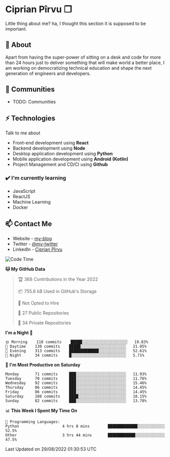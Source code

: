# Ciprian Pîrvu ❐

Little thing about me? ha, I thought this section it is supposed to be important.

## 🧐 About

Apart from having the super-power of sitting on a desk and code for more than 24 hours just to deliver something that will make world a better place, I am working on democratizing technical education and shape the next generation of engineers and developers.

## 👯 Communities

-   TODO: Communities

## ⚡ Technologies

Talk to me about

-   Front-end development using **React**
-   Backend development using **Node**
-   Desktop application development using **Python**
-   Mobile application development using **Android (Kotlin)**
-   Project Management and CD/CI using **Github**

### ✔️ I'm currently learning

-   JavaScript
-   ReactJS
-   Machine Learning
-   Docker

## 📫 Contact Me

-   Website - [my-blog]()
-   Twitter - [@my-twitter]()
-   LinkedIn - [Ciprian Pîrvu](https://www.linkedin.com/in/p%C3%AErvu-ciprian-cristian-4415991b1/)

<!--START_SECTION:waka-->
![Code Time](http://img.shields.io/badge/Code%20Time-1%2C298%20hrs%206%20mins-blue)

**🐱 My GitHub Data** 

> 🏆 368 Contributions in the Year 2022
 > 
> 📦 755.6 kB Used in GitHub's Storage 
 > 
> 🚫 Not Opted to Hire
 > 
> 📜 27 Public Repositories 
 > 
> 🔑 34 Private Repositories  
 > 
**I'm a Night 🦉** 

```text
🌞 Morning    118 commits    █████░░░░░░░░░░░░░░░░░░░░   19.83% 
🌆 Daytime    130 commits    █████░░░░░░░░░░░░░░░░░░░░   21.85% 
🌃 Evening    313 commits    █████████████░░░░░░░░░░░░   52.61% 
🌙 Night      34 commits     █░░░░░░░░░░░░░░░░░░░░░░░░   5.71%

```
📅 **I'm Most Productive on Saturday** 

```text
Monday       71 commits     ███░░░░░░░░░░░░░░░░░░░░░░   11.93% 
Tuesday      70 commits     ███░░░░░░░░░░░░░░░░░░░░░░   11.76% 
Wednesday    92 commits     ███░░░░░░░░░░░░░░░░░░░░░░   15.46% 
Thursday     86 commits     ███░░░░░░░░░░░░░░░░░░░░░░   14.45% 
Friday       86 commits     ███░░░░░░░░░░░░░░░░░░░░░░   14.45% 
Saturday     108 commits    ████░░░░░░░░░░░░░░░░░░░░░   18.15% 
Sunday       82 commits     ███░░░░░░░░░░░░░░░░░░░░░░   13.78%

```


📊 **This Week I Spent My Time On** 

```text
💬 Programming Languages: 
Python                   4 hrs 8 mins        █████████████░░░░░░░░░░░░   52.5% 
Other                    3 hrs 44 mins       ████████████░░░░░░░░░░░░░   47.5%

```


 Last Updated on 29/08/2022 01:30:53 UTC
<!--END_SECTION:waka-->

